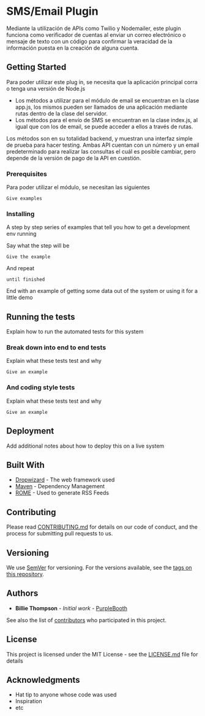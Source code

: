# SMS/Email Plugin 

Mediante la utilización de APIs como Twilio y Nodemailer, este plugin funciona como verificador de cuentas al enviar un correo electrónico o mensaje de texto con un código para confirmar la veracidad de la información puesta en la creación de alguna cuenta.

## Getting Started

Para poder utilizar este plug in, se necesita que la aplicación principal corra o tenga una versión de Node.js

* Los métodos a utilizar para el módulo de email se encuentran en la clase app.js, los mismos pueden ser llamados de una aplicación mediante rutas dentro de la clase del servidor. 
* Los métodos para el envío de SMS se encuentran en la clase index.js, al igual que con los de email, se puede acceder a ellos a través de rutas.

Los métodos son en su totalidad backend, y muestran una interfaz simple de prueba para hacer testing. Ambas API cuentan con un número y un email predeterminado para realizar las consultas el cuál es posible cambiar, pero depende de la versión de pago de la API en cuestión. 

### Prerequisites

Para poder utilizar el módulo, se necesitan las siguientes 

```
Give examples
```

### Installing

A step by step series of examples that tell you how to get a development env running

Say what the step will be

```
Give the example
```

And repeat

```
until finished
```

End with an example of getting some data out of the system or using it for a little demo

## Running the tests

Explain how to run the automated tests for this system

### Break down into end to end tests

Explain what these tests test and why

```
Give an example
```

### And coding style tests

Explain what these tests test and why

```
Give an example
```

## Deployment

Add additional notes about how to deploy this on a live system

## Built With

* [Dropwizard](http://www.dropwizard.io/1.0.2/docs/) - The web framework used
* [Maven](https://maven.apache.org/) - Dependency Management
* [ROME](https://rometools.github.io/rome/) - Used to generate RSS Feeds

## Contributing

Please read [CONTRIBUTING.md](https://gist.github.com/PurpleBooth/b24679402957c63ec426) for details on our code of conduct, and the process for submitting pull requests to us.

## Versioning

We use [SemVer](http://semver.org/) for versioning. For the versions available, see the [tags on this repository](https://github.com/your/project/tags). 

## Authors

* **Billie Thompson** - *Initial work* - [PurpleBooth](https://github.com/PurpleBooth)

See also the list of [contributors](https://github.com/your/project/contributors) who participated in this project.

## License

This project is licensed under the MIT License - see the [LICENSE.md](LICENSE.md) file for details

## Acknowledgments

* Hat tip to anyone whose code was used
* Inspiration
* etc
